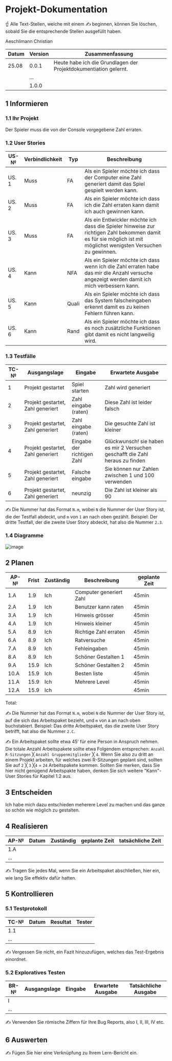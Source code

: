 # Projekt-Dokumentation

☝️ Alle Text-Stellen, welche mit einem ✍️ beginnen, können Sie löschen, sobald Sie die entsprechende Stellen ausgefüllt haben.

Aeschlimann Christian

| Datum | Version | Zusammenfassung                                              |
| ----- | ------- | ------------------------------------------------------------ |
| 25.08 | 0.0.1   | Heute habe ich die Grundlagen der Projektdokumentiation gelernt. |
|       | ...     |                                                              |
|       | 1.0.0   |                                                              |

## 1 Informieren

### 1.1 Ihr Projekt

Der Spieler muss die von der Console vorgegebene Zahl erraten.

### 1.2 User Stories

| US-№ | Verbindlichkeit | Typ  | Beschreibung                        |
| ---- | --------------- | ---- | ----------------------------------  |
| US. 1| Muss            | FA   | Als ein Spieler möchte ich dass der Computer eine Zahl generiert damit das Spiel gespielt werden kann.|
| US. 2| Muss            | FA   | Als ein Spieler möchte ich dass ich die Zahl erraten kann damit ich auch gewinnen kann.|
| US. 3| Muss            | FA   | Als ein Entlwickler möchte ich dass die Spieler hinweise zur richtigen Zahl bekommen damit es für sie möglich ist mit möglichst wenigsten Versuchen zu gewinnen.|
| US. 4| Kann            | NFA  | Als ein Spieler möchte ich dass wenn ich die Zahl erraten habe das mir die Anzahl versuche angezeigt werden damit ich mich verbessern kann.|
| US. 5| Kann            | Quali| Als ein Spieler möchte ich dass das System falscheingaben erkennt damit es zu keinen Fehlern führen kann.|
| US. 6| Kann            | Rand | Als ein Spieler möchte ich dass es noch zusätzliche Funktionen gibt damit es nicht langweilig wird.|

### 1.3 Testfälle

| TC-№ | Ausgangslage | Eingabe | Erwartete Ausgabe |
| ---- | ------------ | ------- | ----------------- |
|  1   | Projekt gestartet  | Spiel starten        | Zahl wird generiert                  |
|  2   | Projekt gestartet, Zahl generiert             | Zahl eingabe (raten)        | Diese Zahl ist leider falsch                   |
|  3   | Projekt gestartet, Zahl generiert             | Zahl eingabe (raten)        | Die gesuchte Zahl ist kleiner                  |
|  4   | Projekt gestartet, Zahl generiert             | Eingabe der richtigen Zahl        | Glückwunsch! sie haben es mir 2 Versuchen geschafft die Zahl heraus zu finden                  |
|  5   | Projekt gestartet, Zahl generiert             | Falsche eingabe        | Sie können nur Zahlen zwischen 1 und 100 verwenden                  |
|  6   | Projekt gestartet, Zahl generiert             | neunzig        | Die Zahl ist kleiner als 90                   |

✍️ Die Nummer hat das Format `N.m`, wobei `N` die Nummer der User Story ist, die der Testfall abdeckt, und `m` von `1` an nach oben gezählt. Beispiel: Der dritte Testfall, der die zweite User Story abdeckt, hat also die Nummer `2.3`.

### 1.4 Diagramme

![image](https://user-images.githubusercontent.com/111046353/186598302-8ef3d9a3-a34d-411f-8165-33c35177c3fd.png)



## 2 Planen

| AP-№ | Frist | Zuständig | Beschreibung | geplante Zeit |
| ---- | ----- | --------- | ------------ | ------------- |
| 1.A  |  1.9  |    Ich    | Computer generiert Zahl             |     45min     |
| 2.A  |  1.9  |    Ich    | Benutzer kann raten             |     45min     |
| 3.A  |  1.9  |    Ich    | Hinweis grösser             |     45min     |
| 4.A  |  1.9  |    Ich    | Hinweis kleiner             |     45min     |
| 5.A  |  8.9  |    Ich    | Richtige Zahl erraten             |     45min     |
| 6.A  |  8.9  |    Ich    | Ratversuche             |     45min     |
| 7.A  |  8.9  |    Ich    | Fehleingaben             |     45min     |
| 8.A  |  8.9  |    Ich    | Schöner Gestalten 1            |     45min     |
| 9.A  |  15.9 |    Ich    | Schöner Gestalten 2             |     45min     |
| 10.A |  15.9 |    Ich    | Besten liste             |     45min     |
| 11.A |  15.9 |    Ich    | Mehrere Level              |     45min     |
| 12.A |  15.9 |    Ich    |               |     45min     |


Total: 

✍️ Die Nummer hat das Format `N.m`, wobei `N` die Nummer der User Story ist, auf die sich das Arbeitspaket bezieht, und `m` von `A` an nach oben buchstabiert. Beispiel: Das dritte Arbeitspaket, das die zweite User Story betrifft, hat also die Nummer `2.C`.

✍️ Ein Arbeitspaket sollte etwa 45' für eine Person in Anspruch nehmen. Die totale Anzahl Arbeitspakete sollte etwa Folgendem entsprechen: `Anzahl R-Sitzungen` ╳ `Anzahl Gruppenmitglieder` ╳ `4`. Wenn Sie also zu dritt an einem Projekt arbeiten, für welches zwei R-Sitzungen geplant sind, sollten Sie auf `2` ╳ `3` ╳`4` = `24` Arbeitspakete kommen. Sollten Sie merken, dass Sie hier nicht genügend Arbeitspakte haben, denken Sie sich weitere "Kann"-User Stories für Kapitel 1.2 aus.

## 3 Entscheiden

Ich habe mich dazu entschieden meherere Level zu machen und das ganze so schön wie möglich zu gestalten.

## 4 Realisieren

| AP-№ | Datum | Zuständig | geplante Zeit | tatsächliche Zeit |
| ---- | ----- | --------- | ------------- | ----------------- |
| 1.A  |       |           |               |                   |
| ...  |       |           |               |                   |

✍️ Tragen Sie jedes Mal, wenn Sie ein Arbeitspaket abschließen, hier ein, wie lang Sie effektiv dafür hatten.

## 5 Kontrollieren

### 5.1 Testprotokoll

| TC-№ | Datum | Resultat | Tester |
| ---- | ----- | -------- | ------ |
| 1.1  |       |          |        |
| ...  |       |          |        |

✍️ Vergessen Sie nicht, ein Fazit hinzuzufügen, welches das Test-Ergebnis einordnet.

### 5.2 Exploratives Testen

| BR-№ | Ausgangslage | Eingabe | Erwartete Ausgabe | Tatsächliche Ausgabe |
| ---- | ------------ | ------- | ----------------- | -------------------- |
| I    |              |         |                   |                      |
| ...  |              |         |                   |                      |

✍️ Verwenden Sie römische Ziffern für Ihre Bug Reports, also I, II, III, IV etc.

## 6 Auswerten

✍️ Fügen Sie hier eine Verknüpfung zu Ihrem Lern-Bericht ein.
